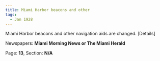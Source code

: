 ```yaml
---  
title: Miami Harbor beacons and other  
tags:  
  - Jan 1928  
---  
```

  
Miami Harbor beacons and other navigation aids are changed. [Details]  
  
Newspapers: **Miami Morning News or The Miami Herald**  
  
Page: **13**, Section: **N/A** 
